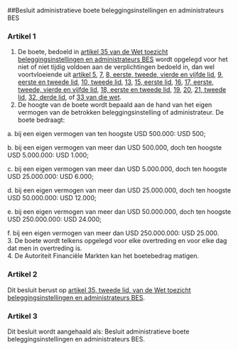 <meta http-equiv='Content-Type' content='text/html; charset=utf-8' />

##Besluit administratieve boete beleggingsinstellingen en administrateurs BES

### Artikel  1  

1.  De boete, bedoeld in [artikel 35 van de Wet toezicht beleggingsinstellingen en administrateurs BES](../../../../../../../../../wet-BES/wet/toezicht/beleggingsinstellingen/en/administrateurs/bes/BWBR0028553/README.md) wordt opgelegd voor het niet of niet tijdig voldoen aan de verplichtingen bedoeld in, dan wel voortvloeiende uit [artikel 5](../../../../../../../../../wet-BES/wet/toezicht/beleggingsinstellingen/en/administrateurs/bes/BWBR0028553/README.md), [7](../../../../../../../../../wet-BES/wet/toezicht/beleggingsinstellingen/en/administrateurs/bes/BWBR0028553/README.md), [8, eerste, tweede, vierde en vijfde lid](../../../../../../../../../wet-BES/wet/toezicht/beleggingsinstellingen/en/administrateurs/bes/BWBR0028553/README.md), [9, eerste en tweede lid](../../../../../../../../../wet-BES/wet/toezicht/beleggingsinstellingen/en/administrateurs/bes/BWBR0028553/README.md), [10, tweede lid](../../../../../../../../../wet-BES/wet/toezicht/beleggingsinstellingen/en/administrateurs/bes/BWBR0028553/README.md), [13](../../../../../../../../../wet-BES/wet/toezicht/beleggingsinstellingen/en/administrateurs/bes/BWBR0028553/README.md), [15, eerste lid](../../../../../../../../../wet-BES/wet/toezicht/beleggingsinstellingen/en/administrateurs/bes/BWBR0028553/README.md), [16](../../../../../../../../../wet-BES/wet/toezicht/beleggingsinstellingen/en/administrateurs/bes/BWBR0028553/README.md), [17, eerste, tweede, vierde en vijfde lid](../../../../../../../../../wet-BES/wet/toezicht/beleggingsinstellingen/en/administrateurs/bes/BWBR0028553/README.md), [18, eerste en tweede lid](../../../../../../../../../wet-BES/wet/toezicht/beleggingsinstellingen/en/administrateurs/bes/BWBR0028553/README.md), [19](../../../../../../../../../wet-BES/wet/toezicht/beleggingsinstellingen/en/administrateurs/bes/BWBR0028553/README.md), [20](../../../../../../../../../wet-BES/wet/toezicht/beleggingsinstellingen/en/administrateurs/bes/BWBR0028553/README.md), [21, tweede lid](../../../../../../../../../wet-BES/wet/toezicht/beleggingsinstellingen/en/administrateurs/bes/BWBR0028553/README.md), [32, derde lid](../../../../../../../../../wet-BES/wet/toezicht/beleggingsinstellingen/en/administrateurs/bes/BWBR0028553/README.md), of [33 van die wet](../../../../../../../../../wet-BES/wet/toezicht/beleggingsinstellingen/en/administrateurs/bes/BWBR0028553/README.md).   
2.  De hoogte van de boete wordt bepaald aan de hand van het eigen vermogen van de betrokken beleggingsinstelling of administrateur. De boete bedraagt: 

a. bij een eigen vermogen van ten hoogste USD 500.000: USD 500;  

b. bij een eigen vermogen van meer dan USD 500.000, doch ten hoogste USD 5.000.000: USD 1.000;  

c. bij een eigen vermogen van meer dan USD 5.000.000, doch ten hoogste USD 25.000.000: USD 6.000;  

d. bij een eigen vermogen van meer dan USD 25.000.000, doch ten hoogste USD 50.000.000: USD 12.000;  

e. bij een eigen vermogen van meer dan USD 50.000.000, doch ten hoogste USD 250.000.000: USD 24.000;  

f. bij een eigen vermogen van meer dan USD 250.000.000: USD 25.000.     
3.  De boete wordt telkens opgelegd voor elke overtreding en voor elke dag dat men in overtreding is.   
4.  De Autoriteit Financiële Markten kan het boetebedrag matigen.   

### Artikel  2  

Dit besluit berust op [artikel 35, tweede lid, van de Wet toezicht beleggingsinstellingen en administrateurs BES](../../../../../../../../../wet-BES/wet/toezicht/beleggingsinstellingen/en/administrateurs/bes/BWBR0028553/README.md).  

### Artikel  3  

Dit besluit wordt aangehaald als: Besluit administratieve boete beleggingsinstellingen en administrateurs BES.  
